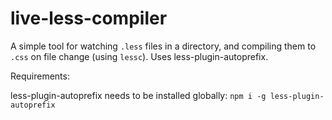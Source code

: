 # live-less-compiler

A simple tool for watching `.less` files in a directory,
and compiling them to `.css` on file change (using `lessc`).
Uses less-plugin-autoprefix.


Requirements:

less-plugin-autoprefix needs to be installed globally:
`npm i -g less-plugin-autoprefix`

